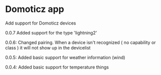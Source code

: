 # Domoticz app 

Add support for Domoticz devices

0.0.7 Added support for the type 'lightning2'

0.0.6: Changed pairing. When a device isn't recognized ( no capability or class ) it will not show up in the devicelist

0.0.5: Added basic support for weather information (wind)
  
0.0.4: Added basic support for temperature things  